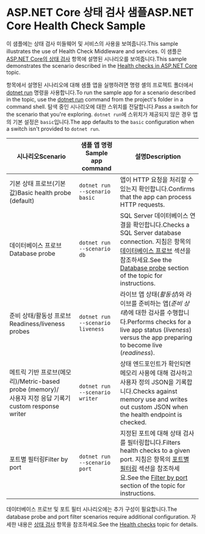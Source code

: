 # <a name="aspnet-core-health-check-sample"></a><span data-ttu-id="7a05d-101">ASP.NET Core 상태 검사 샘플</span><span class="sxs-lookup"><span data-stu-id="7a05d-101">ASP.NET Core Health Check Sample</span></span>

<span data-ttu-id="7a05d-102">이 샘플에는 상태 검사 미들웨어 및 서비스의 사용을 보여줍니다.</span><span class="sxs-lookup"><span data-stu-id="7a05d-102">This sample illustrates the use of Health Check Middleware and services.</span></span> <span data-ttu-id="7a05d-103">이 샘플은 [ASP.NET Core의 상태 검사](https://docs.microsoft.com/aspnet/core/host-and-deploy/health-checks) 항목에 설명된 시나리오를 보여줍니다.</span><span class="sxs-lookup"><span data-stu-id="7a05d-103">This sample demonstrates the scenario described in the [Health checks in ASP.NET Core](https://docs.microsoft.com/aspnet/core/host-and-deploy/health-checks) topic.</span></span>

<span data-ttu-id="7a05d-104">항목에서 설명된 시나리오에 대해 샘플 앱을 실행하려면 명령 셸의 프로젝트 폴더에서 [dotnet run](https://docs.microsoft.com/dotnet/core/tools/dotnet-run) 명령을 사용합니다.</span><span class="sxs-lookup"><span data-stu-id="7a05d-104">To run the sample app for a scenario described in the topic, use the [dotnet run](https://docs.microsoft.com/dotnet/core/tools/dotnet-run) command from the project's folder in a command shell.</span></span> <span data-ttu-id="7a05d-105">탐색 중인 시나리오에 대한 스위치를 전달합니다.</span><span class="sxs-lookup"><span data-stu-id="7a05d-105">Pass a switch for the scenario that you're exploring.</span></span> <span data-ttu-id="7a05d-106">`dotnet run`에 스위치가 제공되지 않은 경우 앱의 기본 설정은 `basic`입니다.</span><span class="sxs-lookup"><span data-stu-id="7a05d-106">The app defaults to the `basic` configuration when a switch isn't provided to `dotnet run`.</span></span>

| <span data-ttu-id="7a05d-107">시나리오</span><span class="sxs-lookup"><span data-stu-id="7a05d-107">Scenario</span></span>                                               | <span data-ttu-id="7a05d-108">샘플 앱 명령</span><span class="sxs-lookup"><span data-stu-id="7a05d-108">Sample app command</span></span>               | <span data-ttu-id="7a05d-109">설명</span><span class="sxs-lookup"><span data-stu-id="7a05d-109">Description</span></span> |
| ------------------------------------------------------ | -------------------------------- | ----------- |
| <span data-ttu-id="7a05d-110">기본 상태 프로브(기본값)</span><span class="sxs-lookup"><span data-stu-id="7a05d-110">Basic health probe (default)</span></span>                           | `dotnet run --scenario basic`    | <span data-ttu-id="7a05d-111">앱이 HTTP 요청을 처리할 수 있는지 확인합니다.</span><span class="sxs-lookup"><span data-stu-id="7a05d-111">Confirms that the app can process HTTP requests.</span></span> |
| <span data-ttu-id="7a05d-112">데이터베이스 프로브</span><span class="sxs-lookup"><span data-stu-id="7a05d-112">Database probe</span></span>                                         | `dotnet run --scenario db`       | <span data-ttu-id="7a05d-113">SQL Server 데이터베이스 연결을 확인합니다.</span><span class="sxs-lookup"><span data-stu-id="7a05d-113">Checks a SQL Server database connection.</span></span> <span data-ttu-id="7a05d-114">지침은 항목의 [데이터베이스 프로브](https://docs.microsoft.com/aspnet/core/host-and-deploy/health-checks#database-probe) 섹션을 참조하세요.</span><span class="sxs-lookup"><span data-stu-id="7a05d-114">See the [Database probe](https://docs.microsoft.com/aspnet/core/host-and-deploy/health-checks#database-probe) section of the topic for instructions.</span></span> |
| <span data-ttu-id="7a05d-115">준비 상태/활동성 프로브</span><span class="sxs-lookup"><span data-stu-id="7a05d-115">Readiness/liveness probes</span></span>                              | `dotnet run --scenario liveness` | <span data-ttu-id="7a05d-116">라이브 앱 상태(*활동성*)와 라이브를 준비하는 앱(*준비 상태*)에 대한 검사를 수행합니다.</span><span class="sxs-lookup"><span data-stu-id="7a05d-116">Performs checks for a live app status (*liveness*) versus the app preparing to become live (*readiness*).</span></span> |
| <span data-ttu-id="7a05d-117">메트릭 기반 프로브(메모리)/</span><span class="sxs-lookup"><span data-stu-id="7a05d-117">Metric-based probe (memory)/</span></span><br><span data-ttu-id="7a05d-118">사용자 지정 응답 기록기</span><span class="sxs-lookup"><span data-stu-id="7a05d-118">custom response writer</span></span> | `dotnet run --scenario writer`   | <span data-ttu-id="7a05d-119">상태 엔드포인트가 확인되면 메모리 사용에 대해 검사하고 사용자 정의 JSON을 기록합니다.</span><span class="sxs-lookup"><span data-stu-id="7a05d-119">Checks against memory use and writes out custom JSON when the health endpoint is checked.</span></span> |
| <span data-ttu-id="7a05d-120">포트별 필터링</span><span class="sxs-lookup"><span data-stu-id="7a05d-120">Filter by port</span></span>                                         | `dotnet run --scenario port`     | <span data-ttu-id="7a05d-121">지정된 포트에 대해 상태 검사를 필터링합니다.</span><span class="sxs-lookup"><span data-stu-id="7a05d-121">Filters health checks to a given port.</span></span> <span data-ttu-id="7a05d-122">지침은 항목의 [포트별 필터링](https://docs.microsoft.com/aspnet/core/host-and-deploy/health-checks#filter-by-port) 섹션을 참조하세요.</span><span class="sxs-lookup"><span data-stu-id="7a05d-122">See the [Filter by port](https://docs.microsoft.com/aspnet/core/host-and-deploy/health-checks#filter-by-port) section of the topic for instructions.</span></span> |

<span data-ttu-id="7a05d-123">데이터베이스 프로브 및 포트 필터 시나리오에는 추가 구성이 필요합니다.</span><span class="sxs-lookup"><span data-stu-id="7a05d-123">The database probe and port filter scenarios require additional configuration.</span></span> <span data-ttu-id="7a05d-124">자세한 내용은 [상태 검사](https://docs.microsoft.com/aspnet/core/host-and-deploy/health-checks) 항목을 참조하세요.</span><span class="sxs-lookup"><span data-stu-id="7a05d-124">See the [Health checks](https://docs.microsoft.com/aspnet/core/host-and-deploy/health-checks) topic for details.</span></span>
